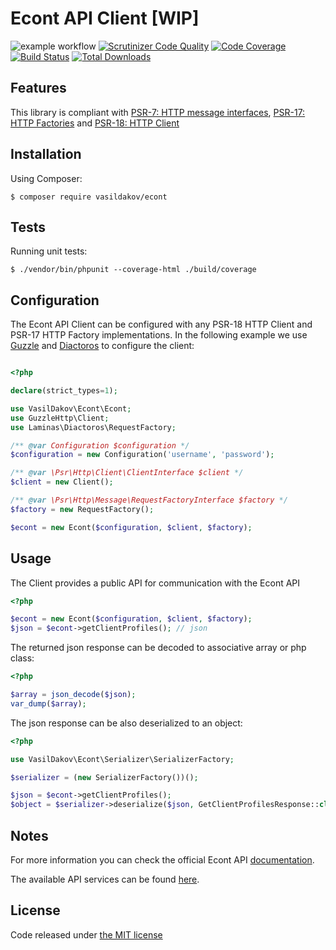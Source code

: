 # Econt API Client [WIP]

![example workflow](https://github.com/vasildakov/econt/actions/workflows/php.yml/badge.svg)
[![Scrutinizer Code Quality](https://scrutinizer-ci.com/g/vasildakov/econt/badges/quality-score.png?b=main)](https://scrutinizer-ci.com/g/vasildakov/econt/?branch=main)
[![Code Coverage](https://scrutinizer-ci.com/g/vasildakov/econt/badges/coverage.png?b=main)](https://scrutinizer-ci.com/g/vasildakov/econt/?branch=main)
[![Build Status](https://scrutinizer-ci.com/g/vasildakov/econt/badges/build.png?b=main)](https://scrutinizer-ci.com/g/vasildakov/econt/build-status/main)
[![Total Downloads](https://img.shields.io/packagist/dt/vasildakov/econt.svg)](https://packagist.org/packages/vasildakov/econt/stats)


## Features

This library is compliant with [PSR-7: HTTP message interfaces](https://www.php-fig.org/psr/psr-7/), [PSR-17: HTTP Factories](https://www.php-fig.org/psr/psr-17/) and [PSR-18: HTTP Client](https://www.php-fig.org/psr/psr-18/)


## Installation

Using Composer:

```
$ composer require vasildakov/econt
```

## Tests

Running unit tests:

```
$ ./vendor/bin/phpunit --coverage-html ./build/coverage 
```


## Configuration

The Econt API Client can be configured with any PSR-18 HTTP Client and PSR-17 HTTP Factory implementations. 
In the following example we use [Guzzle](https://github.com/guzzle/guzzle) and [Diactoros](https://github.com/laminas/laminas-diactoros) 
to configure the client:

```php 

<?php

declare(strict_types=1);

use VasilDakov\Econt\Econt;
use GuzzleHttp\Client;
use Laminas\Diactoros\RequestFactory;

/** @var Configuration $configuration */
$configuration = new Configuration('username', 'password');

/** @var \Psr\Http\Client\ClientInterface $client */
$client = new Client();

/** @var \Psr\Http\Message\RequestFactoryInterface $factory */
$factory = new RequestFactory();

$econt = new Econt($configuration, $client, $factory);
```


## Usage

The Client provides a public API for communication with the Econt API

```php
<?php

$econt = new Econt($configuration, $client, $factory);
$json = $econt->getClientProfiles(); // json
```

The returned json response can be decoded to associative array or php class:

```php
<?php

$array = json_decode($json);
var_dump($array);
```

The json response can be also deserialized to an object:

```php
<?php

use VasilDakov\Econt\Serializer\SerializerFactory;

$serializer = (new SerializerFactory())();

$json = $econt->getClientProfiles(); 
$object = $serializer->deserialize($json, GetClientProfilesResponse::class, 'json');
```

## Notes

For more information you can check the official Econt API [documentation](https://www.econt.com/developers/soap-json-api.html). 

The available API services can be found [here](https://ee.econt.com/services/).

## License

Code released under [the MIT license](https://github.com/vasildakov/postcode/blob/master/LICENSE)